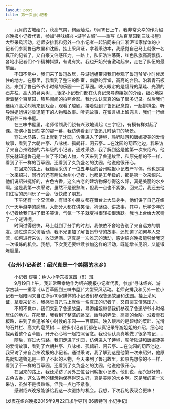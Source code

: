 ```yaml
---
layout: post
title: 第一次当小记者
---
```



　　九月的古城绍兴，秋高气爽，绚丽灿烂。9月19日上午，我非常荣幸的作为绍兴晚报小记者代表，参加“寻味绍兴 •游学古城”——重写《从百草园到三味书屋》大型采风活动。老师安排我和另外一位小记者一起陪同来自江浙沪10家媒体的小记者们参观鲁迅故里和沈园。挂上采风证，拿着采访本，我感觉自己马上就像一名真正的记者了，又自豪又倍感压力。一路上，队伍浩浩荡荡，红色队旗高高飘扬，各地小记者们个个精神抖擞，有说有笑。我也开始兴奋激动起来，走在了队伍的最前面。    
　　不知不觉中，我们来了鲁迅故居，导游姐姐带领我们参观了鲁迅爷爷小时候居住的地方。在那里，我看到了整洁的卧室，幽静的弄堂，高高的台阶。沿着青石板路，来到了鲁迅爷爷小时候的乐园——百草园。映入眼帘的是碧绿的菜畦、光滑的石井栏、高大的皂荚树……很多小记者们都在认真记录导游姐姐的介绍，细心地探索着整个百草园，热热闹闹的拍照合影。我也认认真真的做了很多记录。然后我们继续兴高采烈地来到戏台，观看了越剧。接着就到了鲁迅纪念馆，一起排排坐，听导游姐姐讲述鲁迅笔下的人物和故事。听完故事，在留言板上留完言，我们一行继续前往三味书屋。    
　　在三味书屋里，老师带领我们饶有兴致地诵起《三字经》，有模有样对起了课。扮演小鲁迅刻字的那一幕，我仿佛看到了鲁迅儿时读书的场景。    
　　穿过大马路，马上就到了沈园，仿佛进入了诗境，聆听陆游和唐婉凄美的爱情故事，看到了六朝井亭、八咏楼、孤鹤轩、闲云亭……在沈园的葫芦池边，我采访了来自台州晚报的六年级的小记者。通过采访，我了解到这是他第一次来绍兴，他原先就知道鲁迅是一位了不起的人物，今天来到了鲁迅故里，和原先想的不一样，看到了不一样的百草园，还看到了久负盛名的沈园，他说他很开心。    
　　在回来的路上，我继续采访了一位五年级的台州晚报小记者严军伟，他也是第一次来绍兴，同行的还有两位台州小记者，也都是五年级的，都是第一次来绍兴。他们说绍兴挺好的，古色古香，这么古老的建筑物保存得这么好，真是美丽的水乡啊。这是我第一次采访，虽然不是很熟练，但我一点也不紧张。回来后，我还去他们住宿的房间玩了一会，很快成了朋友。    
　　下午还有一个交流会，有很多小朋友都在舞台上大显身手，他们讲了自己在绍兴一天半游学的感想。大部分人都在讲笑话、猜谜语、讲故事，其中，乐学少年的小记者给我们讲了很多笑话，气氛一下子就变得很轻松很活跃。我也上台给大家猜了一个谜语呢。    
　　时间过得很快，马上就到了分手的时刻，我依依不舍地告别了来自远方的朋友。通过这次采访活动，我不光更加了解鲁迅爷爷的故事，还知道了如何与人交流，如何进行采访，收货满满。这真是一次难忘的活动，感谢绍兴晚报能够给我这一次锻炼的机会。我想，下次我还要继续参加这样的活动，既能增长见识，又能锻炼胆量。    
   
   
      
      
      
### 《台州小记者说：绍兴真是一个美丽的水乡》    
　　小记者 舒铭：树人小学东校区四（8）班    
　　9月19日上午，我非常荣幸地作为绍兴晚报小记者代表，参加“寻味绍兴、游学古城——重写《从百草园到三味书屋》”大型采风活动。老师安排我和另外一位小记者一起陪同来自江浙沪10家媒体的小记者们参观鲁迅故里和沈园。挂上采风证，拿着采访本，我感觉自己马上就像一名真正的记者了，又自豪又倍感压力。    
　　不知不觉中，我们来到了鲁迅故居，导游姐姐带领我们参观了鲁迅爷爷小时候居住的地方。在那里，我看到了整洁的卧室，幽静的弄堂，高高的台阶。沿着青石板路，来到了鲁迅爷爷小时候的乐园——百草园。映入眼帘的是碧绿的菜畦、光滑的石井栏、高大的皂荚树……很多小记者们都在认真记录导游姐姐的介绍，细心地探索着整个百草园，开开心心地一起拍照留念。我也认认真真地做了很多笔记……    
　　随后，穿过大马路，我们走进了沈园，仿佛进入了诗境，聆听陆游和唐婉凄美的爱情故事，看到了六朝井亭、八咏楼、孤鹤轩、闲云亭……在沈园的葫芦池边，我采访了来自台州晚报的小记者。通过采访，我了解到这是他第一次来绍兴，他原先就知道鲁迅是一位了不起的人物，今天来到了鲁迅故里，和原先想像的不一样，看到了不一样的百草园，还看到了久负盛名的沈园，他说他很开心。    
　　在回来的路上，我还采访了另外三位台州晚报小记者。他们说，绍兴挺好的，古色古香，这么古老的建筑物保存得这么好，真是美丽的水乡啊。这是我的第一次采访，虽然不是很熟练，但我一点也不紧张。    
　　感谢绍兴晚报能够给我这一次锻炼的机会。我想，下次我的表现会更棒！    
    
    
(发表在绍兴晚报2015年9月22日求学导刊 B6版特刊 小记手记)

